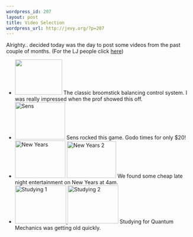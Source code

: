 ```yaml
--- 
wordpress_id: 207
layout: post
title: Video Selection
wordpress_url: http://jevy.org/?p=207
---
```

Alrighty.. decided today was the day to post some videos from the past couple of months. (For the LJ people click <a href="http://jevy.org/2006/01/25/video-selection/">here</a>) <!--more-->
<ul>
	<li><a href="javascript:playFlvVideo('BroomStick')"><img width="127" height="95" src="http://jevy.org/images/vidthumb/Broomstick.jpg" /></a> The classic broomstick balancing control system.  I was really impressed when the prof showed this off.</li>
	<li><a href="javascript:playFlvVideo('Sens Excited')"><img width="135" height="101" alt="Sens" title="Sens" src="http://jevy.org/images/vidthumb/Sens.jpg" /></a> Sens rocked this game.  Godo times for only $20!</li>
	<li><a href="javascript:playFlvVideo('Sliding 1')"><img width="136" height="101" title="New Years" alt="New Years" src="http://jevy.org/images/vidthumb/Sliding%201.jpg" /></a> <a href="javascript:playFlvVideo('Sliding 2')"><img width="133" height="99" title="New Years 2" alt="New Years 2" src="http://jevy.org/images/vidthumb/Sliding%202.jpg" /></a> We found some cheap late night entertainment on New Years at 4am.</li>
	<li><a href="javascript:playFlvVideo('Studying 1')"><img width="138" height="103" title="Studying 1" alt="Studying 1" src="http://jevy.org/images/vidthumb/Studying1.jpg" /></a><a href="javascript:playFlvVideo('Studying 2')"> <img width="137" height="103" title="Studying 2" alt="Studying 2" src="http://jevy.org/images/vidthumb/Studying2.jpg" /></a> Studying for Quantum Mechanics was getting old quickly.</li>
</ul>
